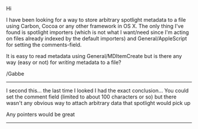 Hi

I have been looking for a way to store arbitrary spotlight metadata to a file using Carbon, Cocoa or any other framework in OS X. The only thing I've found is spotlight importers (which is not what I want/need since I'm acting on files already indexed by the default importers) and General/AppleScript for setting the comments-field. 

It is easy to read metadata using General/MDItemCreate but is there any way (easy or not) for _writing_ metadata to a file?

/Gabbe 

----

I second this... the last time I looked I had the exact conclusion... You could set the comment field (limited to about 100 characters or so) but there wasn't any obvious way to attach arbitrary data that spotlight would pick up

Any pointers would be great

----